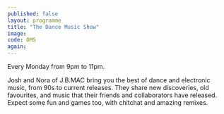 ```yaml
---
published: false
layout: programme
title: "The Dance Music Show"
image:
code: DMS
again:
---
```


Every Monday from 9pm to 11pm.

Josh and Nora of J.B.MAC bring you the best of dance and electronic music, from 90s to current releases. They share new discoveries, old favourites, and music that their friends and collaborators have released. Expect some fun and games too, with chitchat and amazing remixes.
